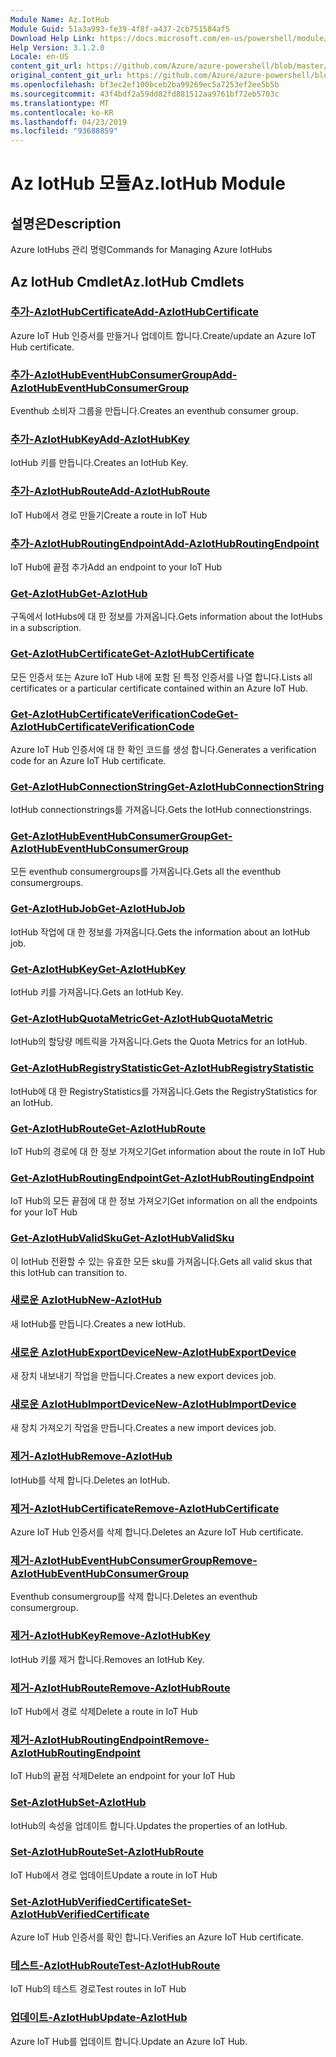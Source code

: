 ```yaml
---
Module Name: Az.IotHub
Module Guid: 51a3a993-fe39-4f8f-a437-2cb751584af5
Download Help Link: https://docs.microsoft.com/en-us/powershell/module/az.iothub
Help Version: 3.1.2.0
Locale: en-US
content_git_url: https://github.com/Azure/azure-powershell/blob/master/src/IotHub/IotHub/help/Az.IotHub.md
original_content_git_url: https://github.com/Azure/azure-powershell/blob/master/src/IotHub/IotHub/help/Az.IotHub.md
ms.openlocfilehash: bf3ec2ef100bceb2ba99269ec5a7253ef2ee5b5b
ms.sourcegitcommit: 43f4bdf2a59dd82fd881512aa9761bf72eb5703c
ms.translationtype: MT
ms.contentlocale: ko-KR
ms.lasthandoff: 04/23/2019
ms.locfileid: "93688859"
---
```

# <span data-ttu-id="b8f09-101">Az IotHub 모듈</span><span class="sxs-lookup"><span data-stu-id="b8f09-101">Az.IotHub Module</span></span>
## <span data-ttu-id="b8f09-102">설명은</span><span class="sxs-lookup"><span data-stu-id="b8f09-102">Description</span></span>
<span data-ttu-id="b8f09-103">Azure IotHubs 관리 명령</span><span class="sxs-lookup"><span data-stu-id="b8f09-103">Commands for Managing Azure IotHubs</span></span>

## <span data-ttu-id="b8f09-104">Az IotHub Cmdlet</span><span class="sxs-lookup"><span data-stu-id="b8f09-104">Az.IotHub Cmdlets</span></span>
### [<span data-ttu-id="b8f09-105">추가-AzIotHubCertificate</span><span class="sxs-lookup"><span data-stu-id="b8f09-105">Add-AzIotHubCertificate</span></span>](Add-AzIotHubCertificate.md)
<span data-ttu-id="b8f09-106">Azure IoT Hub 인증서를 만들거나 업데이트 합니다.</span><span class="sxs-lookup"><span data-stu-id="b8f09-106">Create/update an Azure IoT Hub certificate.</span></span>

### [<span data-ttu-id="b8f09-107">추가-AzIotHubEventHubConsumerGroup</span><span class="sxs-lookup"><span data-stu-id="b8f09-107">Add-AzIotHubEventHubConsumerGroup</span></span>](Add-AzIotHubEventHubConsumerGroup.md)
<span data-ttu-id="b8f09-108">Eventhub 소비자 그룹을 만듭니다.</span><span class="sxs-lookup"><span data-stu-id="b8f09-108">Creates an eventhub consumer group.</span></span>

### [<span data-ttu-id="b8f09-109">추가-AzIotHubKey</span><span class="sxs-lookup"><span data-stu-id="b8f09-109">Add-AzIotHubKey</span></span>](Add-AzIotHubKey.md)
<span data-ttu-id="b8f09-110">IotHub 키를 만듭니다.</span><span class="sxs-lookup"><span data-stu-id="b8f09-110">Creates an IotHub Key.</span></span>

### [<span data-ttu-id="b8f09-111">추가-AzIotHubRoute</span><span class="sxs-lookup"><span data-stu-id="b8f09-111">Add-AzIotHubRoute</span></span>](Add-AzIotHubRoute.md)
<span data-ttu-id="b8f09-112">IoT Hub에서 경로 만들기</span><span class="sxs-lookup"><span data-stu-id="b8f09-112">Create a route in IoT Hub</span></span>

### [<span data-ttu-id="b8f09-113">추가-AzIotHubRoutingEndpoint</span><span class="sxs-lookup"><span data-stu-id="b8f09-113">Add-AzIotHubRoutingEndpoint</span></span>](Add-AzIotHubRoutingEndpoint.md)
<span data-ttu-id="b8f09-114">IoT Hub에 끝점 추가</span><span class="sxs-lookup"><span data-stu-id="b8f09-114">Add an endpoint to your IoT Hub</span></span>

### [<span data-ttu-id="b8f09-115">Get-AzIotHub</span><span class="sxs-lookup"><span data-stu-id="b8f09-115">Get-AzIotHub</span></span>](Get-AzIotHub.md)
<span data-ttu-id="b8f09-116">구독에서 IotHubs에 대 한 정보를 가져옵니다.</span><span class="sxs-lookup"><span data-stu-id="b8f09-116">Gets information about the IotHubs in a subscription.</span></span>

### [<span data-ttu-id="b8f09-117">Get-AzIotHubCertificate</span><span class="sxs-lookup"><span data-stu-id="b8f09-117">Get-AzIotHubCertificate</span></span>](Get-AzIotHubCertificate.md)
<span data-ttu-id="b8f09-118">모든 인증서 또는 Azure IoT Hub 내에 포함 된 특정 인증서를 나열 합니다.</span><span class="sxs-lookup"><span data-stu-id="b8f09-118">Lists all certificates or a particular certificate contained within an Azure IoT Hub.</span></span> 

### [<span data-ttu-id="b8f09-119">Get-AzIotHubCertificateVerificationCode</span><span class="sxs-lookup"><span data-stu-id="b8f09-119">Get-AzIotHubCertificateVerificationCode</span></span>](Get-AzIotHubCertificateVerificationCode.md)
<span data-ttu-id="b8f09-120">Azure IoT Hub 인증서에 대 한 확인 코드를 생성 합니다.</span><span class="sxs-lookup"><span data-stu-id="b8f09-120">Generates a verification code for an Azure IoT Hub certificate.</span></span> 

### [<span data-ttu-id="b8f09-121">Get-AzIotHubConnectionString</span><span class="sxs-lookup"><span data-stu-id="b8f09-121">Get-AzIotHubConnectionString</span></span>](Get-AzIotHubConnectionString.md)
<span data-ttu-id="b8f09-122">IotHub connectionstrings를 가져옵니다.</span><span class="sxs-lookup"><span data-stu-id="b8f09-122">Gets the IotHub connectionstrings.</span></span>

### [<span data-ttu-id="b8f09-123">Get-AzIotHubEventHubConsumerGroup</span><span class="sxs-lookup"><span data-stu-id="b8f09-123">Get-AzIotHubEventHubConsumerGroup</span></span>](Get-AzIotHubEventHubConsumerGroup.md)
<span data-ttu-id="b8f09-124">모든 eventhub consumergroups를 가져옵니다.</span><span class="sxs-lookup"><span data-stu-id="b8f09-124">Gets all the eventhub consumergroups.</span></span>

### [<span data-ttu-id="b8f09-125">Get-AzIotHubJob</span><span class="sxs-lookup"><span data-stu-id="b8f09-125">Get-AzIotHubJob</span></span>](Get-AzIotHubJob.md)
<span data-ttu-id="b8f09-126">IotHub 작업에 대 한 정보를 가져옵니다.</span><span class="sxs-lookup"><span data-stu-id="b8f09-126">Gets the information about an IotHub job.</span></span>

### [<span data-ttu-id="b8f09-127">Get-AzIotHubKey</span><span class="sxs-lookup"><span data-stu-id="b8f09-127">Get-AzIotHubKey</span></span>](Get-AzIotHubKey.md)
<span data-ttu-id="b8f09-128">IotHub 키를 가져옵니다.</span><span class="sxs-lookup"><span data-stu-id="b8f09-128">Gets an IotHub Key.</span></span>

### [<span data-ttu-id="b8f09-129">Get-AzIotHubQuotaMetric</span><span class="sxs-lookup"><span data-stu-id="b8f09-129">Get-AzIotHubQuotaMetric</span></span>](Get-AzIotHubQuotaMetric.md)
<span data-ttu-id="b8f09-130">IotHub의 할당량 메트릭을 가져옵니다.</span><span class="sxs-lookup"><span data-stu-id="b8f09-130">Gets the Quota Metrics for an IotHub.</span></span>

### [<span data-ttu-id="b8f09-131">Get-AzIotHubRegistryStatistic</span><span class="sxs-lookup"><span data-stu-id="b8f09-131">Get-AzIotHubRegistryStatistic</span></span>](Get-AzIotHubRegistryStatistic.md)
<span data-ttu-id="b8f09-132">IotHub에 대 한 RegistryStatistics를 가져옵니다.</span><span class="sxs-lookup"><span data-stu-id="b8f09-132">Gets the RegistryStatistics for an IotHub.</span></span>

### [<span data-ttu-id="b8f09-133">Get-AzIotHubRoute</span><span class="sxs-lookup"><span data-stu-id="b8f09-133">Get-AzIotHubRoute</span></span>](Get-AzIotHubRoute.md)
<span data-ttu-id="b8f09-134">IoT Hub의 경로에 대 한 정보 가져오기</span><span class="sxs-lookup"><span data-stu-id="b8f09-134">Get information about the route in IoT Hub</span></span>

### [<span data-ttu-id="b8f09-135">Get-AzIotHubRoutingEndpoint</span><span class="sxs-lookup"><span data-stu-id="b8f09-135">Get-AzIotHubRoutingEndpoint</span></span>](Get-AzIotHubRoutingEndpoint.md)
<span data-ttu-id="b8f09-136">IoT Hub의 모든 끝점에 대 한 정보 가져오기</span><span class="sxs-lookup"><span data-stu-id="b8f09-136">Get information on all the endpoints for your IoT Hub</span></span>

### [<span data-ttu-id="b8f09-137">Get-AzIotHubValidSku</span><span class="sxs-lookup"><span data-stu-id="b8f09-137">Get-AzIotHubValidSku</span></span>](Get-AzIotHubValidSku.md)
<span data-ttu-id="b8f09-138">이 IotHub 전환할 수 있는 유효한 모든 sku를 가져옵니다.</span><span class="sxs-lookup"><span data-stu-id="b8f09-138">Gets all valid skus that this IotHub can transition to.</span></span>

### [<span data-ttu-id="b8f09-139">새로운 AzIotHub</span><span class="sxs-lookup"><span data-stu-id="b8f09-139">New-AzIotHub</span></span>](New-AzIotHub.md)
<span data-ttu-id="b8f09-140">새 IotHub를 만듭니다.</span><span class="sxs-lookup"><span data-stu-id="b8f09-140">Creates a new IotHub.</span></span>

### [<span data-ttu-id="b8f09-141">새로운 AzIotHubExportDevice</span><span class="sxs-lookup"><span data-stu-id="b8f09-141">New-AzIotHubExportDevice</span></span>](New-AzIotHubExportDevice.md)
<span data-ttu-id="b8f09-142">새 장치 내보내기 작업을 만듭니다.</span><span class="sxs-lookup"><span data-stu-id="b8f09-142">Creates a new export devices job.</span></span>

### [<span data-ttu-id="b8f09-143">새로운 AzIotHubImportDevice</span><span class="sxs-lookup"><span data-stu-id="b8f09-143">New-AzIotHubImportDevice</span></span>](New-AzIotHubImportDevice.md)
<span data-ttu-id="b8f09-144">새 장치 가져오기 작업을 만듭니다.</span><span class="sxs-lookup"><span data-stu-id="b8f09-144">Creates a new import devices job.</span></span>

### [<span data-ttu-id="b8f09-145">제거-AzIotHub</span><span class="sxs-lookup"><span data-stu-id="b8f09-145">Remove-AzIotHub</span></span>](Remove-AzIotHub.md)
<span data-ttu-id="b8f09-146">IotHub를 삭제 합니다.</span><span class="sxs-lookup"><span data-stu-id="b8f09-146">Deletes an IotHub.</span></span>

### [<span data-ttu-id="b8f09-147">제거-AzIotHubCertificate</span><span class="sxs-lookup"><span data-stu-id="b8f09-147">Remove-AzIotHubCertificate</span></span>](Remove-AzIotHubCertificate.md)
<span data-ttu-id="b8f09-148">Azure IoT Hub 인증서를 삭제 합니다.</span><span class="sxs-lookup"><span data-stu-id="b8f09-148">Deletes an Azure IoT Hub certificate.</span></span>

### [<span data-ttu-id="b8f09-149">제거-AzIotHubEventHubConsumerGroup</span><span class="sxs-lookup"><span data-stu-id="b8f09-149">Remove-AzIotHubEventHubConsumerGroup</span></span>](Remove-AzIotHubEventHubConsumerGroup.md)
<span data-ttu-id="b8f09-150">Eventhub consumergroup를 삭제 합니다.</span><span class="sxs-lookup"><span data-stu-id="b8f09-150">Deletes an eventhub consumergroup.</span></span>

### [<span data-ttu-id="b8f09-151">제거-AzIotHubKey</span><span class="sxs-lookup"><span data-stu-id="b8f09-151">Remove-AzIotHubKey</span></span>](Remove-AzIotHubKey.md)
<span data-ttu-id="b8f09-152">IotHub 키를 제거 합니다.</span><span class="sxs-lookup"><span data-stu-id="b8f09-152">Removes an IotHub Key.</span></span>

### [<span data-ttu-id="b8f09-153">제거-AzIotHubRoute</span><span class="sxs-lookup"><span data-stu-id="b8f09-153">Remove-AzIotHubRoute</span></span>](Remove-AzIotHubRoute.md)
<span data-ttu-id="b8f09-154">IoT Hub에서 경로 삭제</span><span class="sxs-lookup"><span data-stu-id="b8f09-154">Delete a route in IoT Hub</span></span>

### [<span data-ttu-id="b8f09-155">제거-AzIotHubRoutingEndpoint</span><span class="sxs-lookup"><span data-stu-id="b8f09-155">Remove-AzIotHubRoutingEndpoint</span></span>](Remove-AzIotHubRoutingEndpoint.md)
<span data-ttu-id="b8f09-156">IoT Hub의 끝점 삭제</span><span class="sxs-lookup"><span data-stu-id="b8f09-156">Delete an endpoint for your IoT Hub</span></span>

### [<span data-ttu-id="b8f09-157">Set-AzIotHub</span><span class="sxs-lookup"><span data-stu-id="b8f09-157">Set-AzIotHub</span></span>](Set-AzIotHub.md)
<span data-ttu-id="b8f09-158">IotHub의 속성을 업데이트 합니다.</span><span class="sxs-lookup"><span data-stu-id="b8f09-158">Updates the properties of an IotHub.</span></span>

### [<span data-ttu-id="b8f09-159">Set-AzIotHubRoute</span><span class="sxs-lookup"><span data-stu-id="b8f09-159">Set-AzIotHubRoute</span></span>](Set-AzIotHubRoute.md)
<span data-ttu-id="b8f09-160">IoT Hub에서 경로 업데이트</span><span class="sxs-lookup"><span data-stu-id="b8f09-160">Update a route in IoT Hub</span></span>

### [<span data-ttu-id="b8f09-161">Set-AzIotHubVerifiedCertificate</span><span class="sxs-lookup"><span data-stu-id="b8f09-161">Set-AzIotHubVerifiedCertificate</span></span>](Set-AzIotHubVerifiedCertificate.md)
<span data-ttu-id="b8f09-162">Azure IoT Hub 인증서를 확인 합니다.</span><span class="sxs-lookup"><span data-stu-id="b8f09-162">Verifies an Azure IoT Hub certificate.</span></span> 

### [<span data-ttu-id="b8f09-163">테스트-AzIotHubRoute</span><span class="sxs-lookup"><span data-stu-id="b8f09-163">Test-AzIotHubRoute</span></span>](Test-AzIotHubRoute.md)
<span data-ttu-id="b8f09-164">IoT Hub의 테스트 경로</span><span class="sxs-lookup"><span data-stu-id="b8f09-164">Test routes in IoT Hub</span></span>

### [<span data-ttu-id="b8f09-165">업데이트-AzIotHub</span><span class="sxs-lookup"><span data-stu-id="b8f09-165">Update-AzIotHub</span></span>](Update-AzIotHub.md)
<span data-ttu-id="b8f09-166">Azure IoT Hub를 업데이트 합니다.</span><span class="sxs-lookup"><span data-stu-id="b8f09-166">Update an Azure IoT Hub.</span></span>


